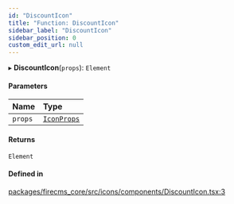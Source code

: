 ```yaml
---
id: "DiscountIcon"
title: "Function: DiscountIcon"
sidebar_label: "DiscountIcon"
sidebar_position: 0
custom_edit_url: null
---
```


▸ **DiscountIcon**(`props`): `Element`

#### Parameters

| Name | Type |
| :------ | :------ |
| `props` | [`IconProps`](../types/IconProps.md) |

#### Returns

`Element`

#### Defined in

[packages/firecms_core/src/icons/components/DiscountIcon.tsx:3](https://github.com/FireCMSco/firecms/blob/d45f3739/packages/firecms_core/src/icons/components/DiscountIcon.tsx#L3)
